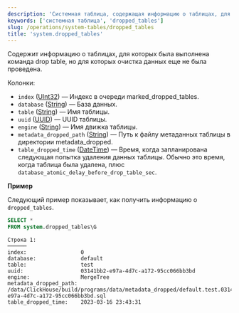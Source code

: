 ```yaml
---
description: 'Системная таблица, содержащая информацию о таблицах, для которых была выполнена команда drop table, но для которых очистка данных еще не была проведена'
keywords: ['системная таблица', 'dropped_tables']
slug: /operations/system-tables/dropped_tables
title: 'system.dropped_tables'
---
```


Содержит информацию о таблицах, для которых была выполнена команда drop table, но для которых очистка данных еще не была проведена.

Колонки:

- `index` ([UInt32](../../sql-reference/data-types/int-uint.md)) — Индекс в очереди marked_dropped_tables.
- `database` ([String](../../sql-reference/data-types/string.md)) — База данных.
- `table` ([String](../../sql-reference/data-types/string.md)) — Имя таблицы.
- `uuid` ([UUID](../../sql-reference/data-types/uuid.md)) — UUID таблицы.
- `engine` ([String](../../sql-reference/data-types/string.md)) — Имя движка таблицы.
- `metadata_dropped_path` ([String](../../sql-reference/data-types/string.md)) — Путь к файлу метаданных таблицы в директории metadata_dropped.
- `table_dropped_time` ([DateTime](../../sql-reference/data-types/datetime.md)) — Время, когда запланирована следующая попытка удаления данных таблицы. Обычно это время, когда таблица была удалена, плюс `database_atomic_delay_before_drop_table_sec`.

**Пример**

Следующий пример показывает, как получить информацию о `dropped_tables`.

```sql
SELECT *
FROM system.dropped_tables\G
```

```text
Строка 1:
──────
index:                 0
database:              default
table:                 test
uuid:                  03141bb2-e97a-4d7c-a172-95cc066bb3bd
engine:                MergeTree
metadata_dropped_path: /data/ClickHouse/build/programs/data/metadata_dropped/default.test.03141bb2-e97a-4d7c-a172-95cc066bb3bd.sql
table_dropped_time:    2023-03-16 23:43:31
```
